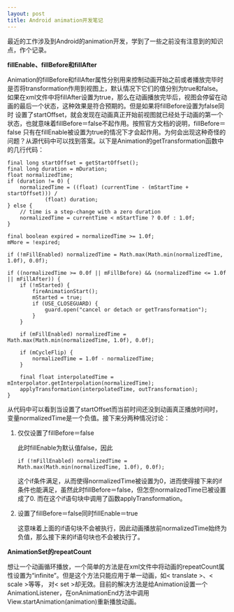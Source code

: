 ```yaml
---
layout: post
title: Android animation开发笔记
---
```


最近的工作涉及到Android的animation开发，学到了一些之前没有注意到的知识点，作个记录。

**fillEnable、fillBefore和fillAfter**

   Animation的fillBefore和fillAfter属性分别用来控制动画开始之前或者播放完毕时是否将transformation作用到视图上，默认情况下它们的值分别为true和false。
如果在xml文件中将fillAfter设置为true，那么在动画播放完毕后，视图会停留在动画的最后一个状态，这种效果是符合预期的。但是如果将fillBefore设置为false同时
设置了startOffset，就会发现在动画真正开始前视图就已经处于动画的第一个状态，也就意味着fillBefore＝false不起作用。按照官方文档的说明，fillBefore＝false
只有在fillEnable被设置为true的情况下才会起作用。为何会出现这种奇怪的问题？从源代码中可以找到答案。以下是Animation的getTransformation函数中的几行代码：

    final long startOffset = getStartOffset();
    final long duration = mDuration;
    float normalizedTime;
    if (duration != 0) {
        normalizedTime = ((float) (currentTime - (mStartTime + startOffset))) /
                (float) duration;
    } else {
        // time is a step-change with a zero duration
        normalizedTime = currentTime < mStartTime ? 0.0f : 1.0f;
    }

    final boolean expired = normalizedTime >= 1.0f;
    mMore = !expired;

    if (!mFillEnabled) normalizedTime = Math.max(Math.min(normalizedTime, 1.0f), 0.0f);

    if ((normalizedTime >= 0.0f || mFillBefore) && (normalizedTime <= 1.0f || mFillAfter)) {
        if (!mStarted) {
            fireAnimationStart();
            mStarted = true;
            if (USE_CLOSEGUARD) {
                guard.open("cancel or detach or getTransformation");
            }
        }

        if (mFillEnabled) normalizedTime = Math.max(Math.min(normalizedTime, 1.0f), 0.0f);

        if (mCycleFlip) {
            normalizedTime = 1.0f - normalizedTime;
        }

        final float interpolatedTime = mInterpolator.getInterpolation(normalizedTime);
        applyTransformation(interpolatedTime, outTransformation);
    }

从代码中可以看到当设置了startOffset而当前时间还没到动画真正播放时间时，变量normalizedTime是一个负值。接下来分两种情况讨论：

1. 仅仅设置了fillBefore＝false

   此时fillEnable为默认值false，因此

       if (!mFillEnabled) normalizedTime = Math.max(Math.min(normalizedTime, 1.0f), 0.0f);

   这个if条件满足，从而使得normalizedTime被设置为0，进而使得接下来的if条件也能满足，虽然此时fillBefore＝false，但怎奈normalizedTime已被设置成了0.
   而在这个if语句块中调用了函数applyTransformation。

2. 设置了fillBefore＝false同时fillEnable＝true

   这意味着上面的if语句块不会被执行，因此动画播放前normalizedTime始终为负值，那么接下来的if语句块也不会被执行了。

**AnimationSet的repeatCount**

想让一个动画循环播放，一个简单的方法是在xml文件中将动画的repeatCount属性设置为“infinite”。但是这个方法只能应用于单一动画，如< translate >、< scale >等等，
对< set >却无效。目前的解决方法是给Animation设置一个AnimationListener，在onAnimationEnd方法中调用View.startAnimation(animation)重新播放动画。
